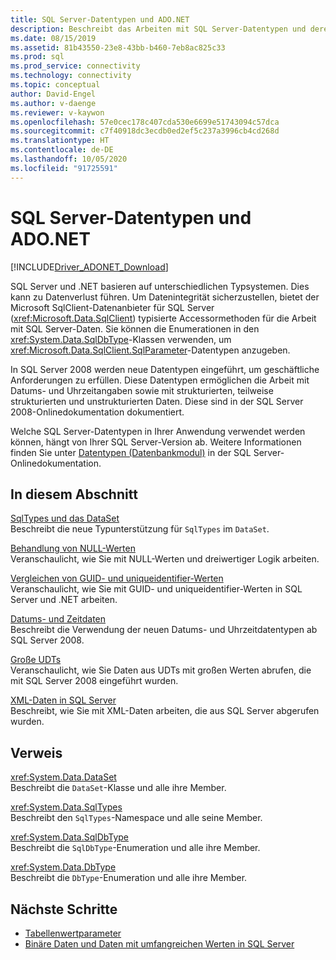 ```yaml
---
title: SQL Server-Datentypen und ADO.NET
description: Beschreibt das Arbeiten mit SQL Server-Datentypen und deren Interaktion mit .NET-Datentypen.
ms.date: 08/15/2019
ms.assetid: 81b43550-23e8-43bb-b460-7eb8ac825c33
ms.prod: sql
ms.prod_service: connectivity
ms.technology: connectivity
ms.topic: conceptual
author: David-Engel
ms.author: v-daenge
ms.reviewer: v-kaywon
ms.openlocfilehash: 57e0cec178c407cda530e6699e51743094c57dca
ms.sourcegitcommit: c7f40918dc3ecdb0ed2ef5c237a3996cb4cd268d
ms.translationtype: HT
ms.contentlocale: de-DE
ms.lasthandoff: 10/05/2020
ms.locfileid: "91725591"
---
```

# <a name="sql-server-data-types-and-adonet"></a>SQL Server-Datentypen und ADO.NET

[!INCLUDE[Driver_ADONET_Download](../../../includes/driver_adonet_download.md)]

SQL Server und .NET basieren auf unterschiedlichen Typsystemen. Dies kann zu Datenverlust führen. Um Datenintegrität sicherzustellen, bietet der Microsoft SqlClient-Datenanbieter für SQL Server (<xref:Microsoft.Data.SqlClient>) typisierte Accessormethoden für die Arbeit mit SQL Server-Daten. Sie können die Enumerationen in den <xref:System.Data.SqlDbType>-Klassen verwenden, um <xref:Microsoft.Data.SqlClient.SqlParameter>-Datentypen anzugeben.  
  
In SQL Server 2008 werden neue Datentypen eingeführt, um geschäftliche Anforderungen zu erfüllen. Diese Datentypen ermöglichen die Arbeit mit Datums- und Uhrzeitangaben sowie mit strukturierten, teilweise strukturierten und unstrukturierten Daten. Diese sind in der SQL Server 2008-Onlinedokumentation dokumentiert.  
  
Welche SQL Server-Datentypen in Ihrer Anwendung verwendet werden können, hängt von Ihrer SQL Server-Version ab. Weitere Informationen finden Sie unter [Datentypen (Datenbankmodul)](/previous-versions/sql/sql-server-2008-r2/ms187594(v=sql.105)) in der SQL Server-Onlinedokumentation.
  
## <a name="in-this-section"></a>In diesem Abschnitt  
[SqlTypes und das DataSet](sqltypes-dataset.md)  
Beschreibt die neue Typunterstützung für `SqlTypes` im `DataSet`.  
  
[Behandlung von NULL-Werten](handle-null-values.md)  
Veranschaulicht, wie Sie mit NULL-Werten und dreiwertiger Logik arbeiten.  
  
[Vergleichen von GUID- und uniqueidentifier-Werten](compare-guid-uniqueidentifier-values.md)  
Veranschaulicht, wie Sie mit GUID- und uniqueidentifier-Werten in SQL Server und .NET arbeiten.  
  
[Datums- und Zeitdaten](date-time-data.md)  
Beschreibt die Verwendung der neuen Datums- und Uhrzeitdatentypen ab SQL Server 2008.  
  
[Große UDTs](large-udts.md)  
Veranschaulicht, wie Sie Daten aus UDTs mit großen Werten abrufen, die mit SQL Server 2008 eingeführt wurden.  
  
[XML-Daten in SQL Server](xml-data-sql-server.md)  
Beschreibt, wie Sie mit XML-Daten arbeiten, die aus SQL Server abgerufen wurden.  
  
## <a name="reference"></a>Verweis  
<xref:System.Data.DataSet>  
Beschreibt die `DataSet`-Klasse und alle ihre Member.  
  
<xref:System.Data.SqlTypes>  
Beschreibt den `SqlTypes`-Namespace und alle seine Member.  
  
<xref:System.Data.SqlDbType>  
Beschreibt die `SqlDbType`-Enumeration und alle ihre Member.  
  
<xref:System.Data.DbType>  
Beschreibt die `DbType`-Enumeration und alle ihre Member.  
  
## <a name="next-steps"></a>Nächste Schritte
- [Tabellenwertparameter](table-valued-parameters.md)
- [Binäre Daten und Daten mit umfangreichen Werten in SQL Server](sql-server-binary-large-value-data.md)
